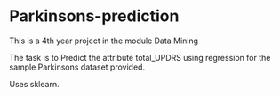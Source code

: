 # Parkinsons-prediction

This is a 4th year project in the module Data Mining

The task is to Predict the attribute total_UPDRS using regression for the sample Parkinsons dataset provided.

Uses sklearn.
